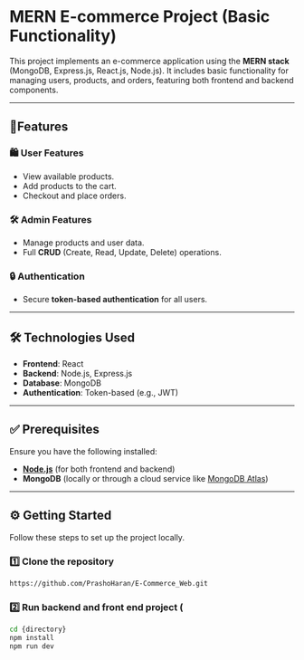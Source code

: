 # MERN E-commerce Project (Basic Functionality)

This project implements an e-commerce application using the **MERN stack** (MongoDB, Express.js, React.js, Node.js). It includes basic functionality for managing users, products, and orders, featuring both frontend and backend components.

---

## 🚀Features

### 🛍️ User Features
- View available products.
- Add products to the cart.
- Checkout and place orders.

### 🛠️ Admin Features
- Manage products and user data.
- Full **CRUD** (Create, Read, Update, Delete) operations.

### 🔒 Authentication
- Secure **token-based authentication** for all users.

---

## 🛠️ Technologies Used

- **Frontend**: React
- **Backend**: Node.js, Express.js
- **Database**: MongoDB
- **Authentication**: Token-based (e.g., JWT)

---

## ✅ Prerequisites

Ensure you have the following installed:

- **[Node.js](https://nodejs.org/)** (for both frontend and backend)
- **MongoDB** (locally or through a cloud service like [MongoDB Atlas](https://www.mongodb.com/cloud/atlas))

---

## ⚙️ Getting Started

Follow these steps to set up the project locally.

### 1️⃣ Clone the repository
```bash
https://github.com/PrashoHaran/E-Commerce_Web.git
```
### 2️⃣ Run backend and front end project (
```bash
cd {directory}
npm install
npm run dev

